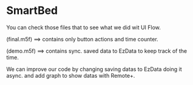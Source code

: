 # SmartBed

You can check those files that to see what we did wit UI Flow. 

(final.m5f) ==> contains only button actions and time counter.

(demo.m5f) ==> contains sync. saved data to EzData to keep track of the time. 

We can improve our code by changing saving datas to EzData doing it async. and add graph to show datas with Remote+.
